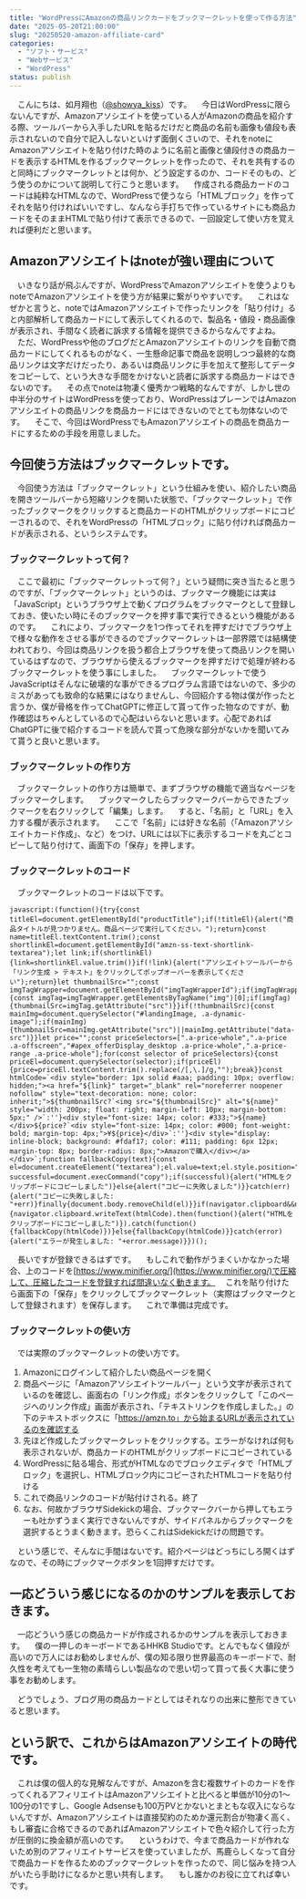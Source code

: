 ```yaml
---
title: "WordPressにAmazonの商品リンクカードをブックマークレットを使って作る方法"
date: "2025-05-20T21:00:00"
slug: "20250520-amazon-affiliate-card"
categories: 
  - "ソフト・サービス"
  - "Webサービス"
  - "WordPress"
status: publish
---
```


　こんにちは、如月翔也（[@showya_kiss](https://twitter.com/showya_kiss)）です。
　今日はWordPressに限らないんですが、Amazonアソシエイトを使っている人がAmazonの商品を紹介する際、ツールバーから入手したURLを貼るだけだと商品の名前も画像も値段も表示されないので自分で記入しないといけず面倒くさいので、それをnoteにAmazonアソシエイトを貼り付けた時のように名前と画像と値段付きの商品カードを表示するHTMLを作るブックマークレットを作ったので、それを共有するのと同時にブックマークレットとは何か、どう設定するのか、コードそのもの、どう使うのかについて説明して行こうと思います。
　作成される商品カードのコードは純粋なHTMLなので、WordPressで使うなら「HTMLブロック」を作ってそれを貼り付ければいいですし、なんなら手打ちで作っているサイトにも商品カードをそのままHTMLで貼り付けて表示できるので、一回設定して使い方を覚えれば便利だと思います。

## Amazonアソシエイトはnoteが強い理由について

　いきなり話が飛ぶんですが、WordPressでAmazonアソシエイトを使うよりもnoteでAmazonアソシエイトを使う方が結果に繋がりやすいです。
　これはなぜかと言うと、noteではAmazonアソシエイトで作ったリンクを「貼り付け」ると内部解析して商品カードにして表示してくれるので、製品名・値段・商品画像が表示され、手間なく読者に訴求する情報を提供できるからなんですよね。
　ただ、WordPressや他のブログだとAmazonアソシエイトのリンクを自動で商品カードにしてくれるものがなく、一生懸命記事で商品を説明しつつ最終的な商品リンクは文字だけだったり、あるいは商品リンクに手を加えて整形してデータをコピーして、という大きな手間をかけないと読者に訴求する商品カードはできないのです。
　その点でnoteは物凄く優秀かつ戦略的なんですが、しかし世の中半分のサイトはWordPressを使っており、WordPressはプレーンではAmazonアソシエイトの商品リンクを商品カードにはできないのでとても勿体ないのです。
　そこで、今回はWordPressでもAmazonアソシエイトの商品を商品カードにするための手段を用意しました。

## 今回使う方法はブックマークレットです。

　今回使う方法は「ブックマークレット」という仕組みを使い、紹介したい商品を開きツールバーから短縮リンクを開いた状態で、「ブックマークレット」で作ったブックマークをクリックすると商品カードのHTMLがクリップボードにコピーされるので、それをWordPressの「HTMLブロック」に貼り付ければ商品カードが表示される、というシステムです。

### ブックマークレットって何？

　ここで最初に「ブックマークレットって何？」という疑問に突き当たると思うのですが、「ブックマークレット」というのは、ブックマーク機能には実は「JavaScript」というブラウザ上で動くプログラムをブックマークとして登録しておき、使いたい時にそのブックマークを押す事で実行できるという機能があるのです。
　これにより、ブックマークを1つ作ってそれを押すだけでブラウザ上で様々な動作をさせる事ができるのでブックマークレットは一部界隈では結構使われており、今回は商品リンクを扱う都合上ブラウザを使って商品リンクを開いているはずなので、ブラウザから使えるブックマークを押すだけで処理が終わるブックマークレットを使う事にしました。
　ブックマークレットで使うJavaScriptはそんなに破壊的な事ができるプログラム言語ではないので、多少のミスがあっても致命的な結果にはなりませんし、今回紹介する物は僕が作ったと言うか、僕が骨格を作ってChatGPTに修正して貰って作った物なのですが、動作確認はちゃんとしているので心配はいらないと思います。心配であればChatGPTに後で紹介するコードを読んで貰って危険な部分がないかを聞いてみて貰うと良いと思います。

### ブックマークレットの作り方

　ブックマークレットの作り方は簡単で、まずブラウザの機能で適当なページをブックマークします。
　ブックマークしたらブックマークバーからできたブックマークを右クリックして「編集」します。
　すると、「名前」と「URL」を入力する欄が表示されます。
　ここで「名前」には好きな名前（「Amazonアソシエイトカード作成」、など）をつけ、URLには以下に表示するコードを丸ごとコピーして貼り付けて、画面下の「保存」を押します。

### ブックマークレットのコード

　ブックマークレットのコードは以下です。

```
javascript:(function(){try{const titleEl=document.getElementById("productTitle");if(!titleEl){alert("商品タイトルが見つかりません。商品ページで実行してください。");return}const name=titleEl.textContent.trim();const shortlinkEl=document.getElementById("amzn-ss-text-shortlink-textarea");let link;if(shortlinkEl){link=shortlinkEl.value.trim()}if(!link){alert("アソシエイトツールバーから「リンク生成 > テキスト」をクリックしてポップオーバーを表示してください");return}let thumbnailSrc="";const imgTagWrapper=document.getElementById("imgTagWrapperId");if(imgTagWrapper){const imgTag=imgTagWrapper.getElementsByTagName("img")[0];if(imgTag){thumbnailSrc=imgTag.getAttribute("src")}}if(!thumbnailSrc){const mainImg=document.querySelector("#landingImage, .a-dynamic-image");if(mainImg){thumbnailSrc=mainImg.getAttribute("src")||mainImg.getAttribute("data-src")}}let price="";const priceSelectors=[".a-price-whole",".a-price .a-offscreen","#apex_offerDisplay_desktop .a-price-whole",".a-price-range .a-price-whole"];for(const selector of priceSelectors){const priceEl=document.querySelector(selector);if(priceEl){price=priceEl.textContent.trim().replace(/[,\.]/g,"");break}}const htmlCode=`<div style="border: 1px solid #aaa; padding: 10px; overflow: hidden;"><a href="${link}" target="_blank" rel="noreferrer noopener nofollow" style="text-decoration: none; color: inherit;">${thumbnailSrc?`<img src="${thumbnailSrc}" alt="${name}" style="width: 200px; float: right; margin-left: 10px; margin-bottom: 5px;" />`:''}<div style="font-size: 14px; color: #333;">${name}</div>${price?`<div style="font-size: 14px; color: #000; font-weight: bold; margin-top: 4px;">¥${price}</div>`:''}<div style="display: inline-block; background: #fdaf17; color: #111; padding: 6px 12px; margin-top: 8px; border-radius: 8px;">Amazonで購入</div></a></div>`;function fallbackCopy(text){const el=document.createElement("textarea");el.value=text;el.style.position="fixed";el.style.left="-999999px";el.style.top="-999999px";document.body.appendChild(el);el.select();el.setSelectionRange(0,99999);try{const successful=document.execCommand("copy");if(successful){alert("HTMLをクリップボードにコピーしました")}else{alert("コピーに失敗しました")}}catch(err){alert("コピーに失敗しました: "+err)}finally{document.body.removeChild(el)}}if(navigator.clipboard&&navigator.clipboard.writeText){navigator.clipboard.writeText(htmlCode).then(function(){alert("HTMLをクリップボードにコピーしました")}).catch(function(){fallbackCopy(htmlCode)})}else{fallbackCopy(htmlCode)}}catch(error){alert("エラーが発生しました: "+error.message)}})();
```

　長いですが登録できるはずです。
　もしこれで動作がうまくいかなかった場合、上のコードを[https://www.minifier.org/](https://www.minifier.org/)で圧縮して、圧縮したコードを登録すれば間違いなく動きます。
　これを貼り付けたら画面下の「保存」をクリックしてブックマークレット（実際はブックマークとして登録されます）を保存します。
　これで準備は完成です。

### ブックマークレットの使い方

　では実際のブックマークレットの使い方です。

1. Amazonにログインして紹介したい商品ページを開く
2. 商品ページに「Amazonアソシエイトツールバー」という文字が表示されているのを確認し、画面右の「リンク作成」ボタンをクリックして「このページへのリンク作成」画面が表示され、「テキストリンクを作成しました。」の下のテキストボックスに「https://amzn.to」から始まるURLが表示されているのを確認する
3. 先ほど作成したブックマークレットをクリックする。エラーがなければ何も表示されないが、商品カードのHTMLがクリップボードにコピーされている
4. WordPressに貼る場合、形式がHTMLなのでブロックエディタで「HTMLブロック」を選択し、HTMLブロック内にコピーされたHTMLコードを貼り付ける
5. これで商品リンクのコードが貼付けされる。終了
6. なお、何故かブラウザSidekickの場合、ブックマークバーから押してもエラーも吐かずうまく実行できないんですが、サイドパネルからブックマークを選択するとうまく動きます。恐らくこれはSidekickだけの問題です。

　という感じで、そんなに手間はないです。紹介ページはどっちにしろ開くはずなので、その時にブックマークボタンを1回押すだけです。

## 一応どういう感じになるのかのサンプルを表示しておきます。

　一応どういう感じの商品カードが作成されるかのサンプルを表示しておきます。
　僕の一押しのキーボードであるHHKB Studioです。とんでもなく値段が高いので万人にはお勧めしませんが、僕の知る限り世界最高のキーボードで、耐久性を考えても一生物の素晴らしい製品なので思い切って買って長く大事に使う事をお勧めします。

<!--!

 <div style="border: 1px solid #aaa; padding: 10px; overflow: hidden;">   <a href="https://amzn.to/43lKX9x" target="_blank" rel="noreferrer noopener nofollow" style="text-decoration: none; color: inherit;">     <img src="https://m.media-amazon.com/images/I/61vJvilj-fL._AC_SY450_.jpg" alt="PFU キーボード HHKB Studio 英語配列／墨 （ポインティングスティック メカニカルキーボード）" style="width: 200px; float: right; margin-left: 10px; margin-bottom: 5px;" />     <div style="font-size: 14px; color: #333;">PFU キーボード HHKB Studio 英語配列／墨 （ポインティングスティック メカニカルキーボード）</div>     <div style="font-size: 14px; color: #000; font-weight: bold; margin-top: 4px;">44,000 円</div>     <div style="display: inline-block; background: #fdaf17; color: #111; padding: 6px 12px; margin-top: 8px; border-radius: 8px;">       Amazonで購入     </div>   </a> </div>

!-->

　どうでしょう、ブログ用の商品カードとしてはそれなりの出来に整形できていると思います。

## という訳で、これからはAmazonアソシエイトの時代です。

　これは僕の個人的な見解なんですが、Amazonを含む複数サイトのカードを作ってくれるアフィリエイトはAmazonアソシエイトと比べると単価が10分の1〜100分の1ですし、Google Adsenseも100万PVとかないとまともな収入にならないんですが、Amazonアソシエイトは直接契約のためか還元割合が物凄く高く、もし審査に合格できるのであればAmazonアソシエイトで色々紹介して行った方が圧倒的に換金額が高いのです。
　というわけで、今まで商品カードが作れないため別のアフィリエイトサービスを使っていましたが、馬鹿らしくなって自分で商品カードを作るためのブックマークレットを作ったので、同じ悩みを持つ人がいたら手助けになるかと思い共有します。
　もし誰かのお役に立てれば幸いです。